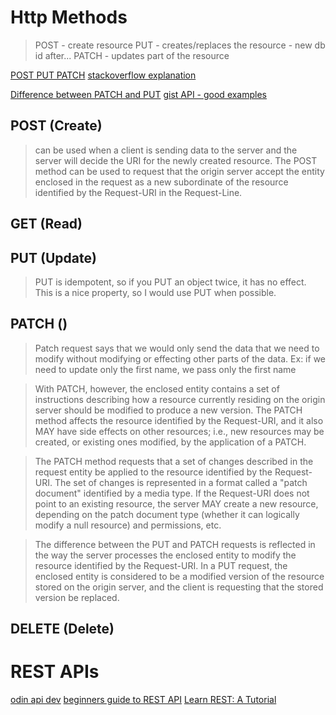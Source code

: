 # Http Methods
> POST - create resource
> PUT - creates/replaces the resource - new db id after...
> PATCH - updates part of the resource

[POST PUT PATCH](https://stackoverflow.com/questions/630453/put-vs-post-in-rest/630475#2590281)
[stackoverflow explanation](https://stackoverflow.com/questions/31089221/what-is-the-difference-between-put-post-and-patch)

[Difference between PATCH and PUT](https://stackoverflow.com/questions/21660791/what-is-the-main-difference-between-patch-and-put-request)
[gist API - good examples](https://developer.github.com/v3/gists/#create-a-gist)

## POST (Create)
> can be used when a client is sending data to the server and the server will decide the URI for the newly created resource.  The POST method can be used to request that the origin server accept the entity enclosed in the request as a new subordinate of the resource identified by the Request-URI in the Request-Line.

## GET (Read)

## PUT (Update)
> PUT is idempotent, so if you PUT an object twice, it has no effect. This is a nice property, so I would use PUT when possible.

## PATCH ()
> Patch request says that we would only send the data that we need to modify without modifying or effecting other parts of the data. Ex: if we need to update only the first name, we pass only the first name

> With PATCH, however, the enclosed entity contains a set of instructions describing how a resource currently residing on the origin server should be modified to produce a new version. The PATCH method affects the resource identified by the Request-URI, and it also MAY have side effects on other resources; i.e., new resources may be created, or existing ones modified, by the application of a PATCH.

> The PATCH method requests that a set of changes described in the request entity be applied to the resource identified by the Request- URI. The set of changes is represented in a format called a "patch document" identified by a media type. If the Request-URI does not point to an existing resource, the server MAY create a new resource, depending on the patch document type (whether it can logically modify a null resource) and permissions, etc.

> The difference between the PUT and PATCH requests is reflected in the way the server processes the enclosed entity to modify the resource identified by the Request-URI. In a PUT request, the enclosed entity is considered to be a modified version of the resource stored on the origin server, and the client is requesting that the stored version be replaced.

## DELETE (Delete)


# REST APIs
[odin api dev](https://www.theodinproject.com/courses/ruby-on-rails/lessons/apis-and-building-your-own)
[beginners guide to REST API](http://www.andrewhavens.com/posts/20/beginners-guide-to-creating-a-rest-api/)
[Learn REST: A Tutorial](http://rest.elkstein.org)
